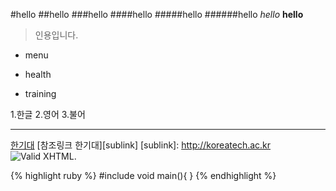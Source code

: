 #hello
##hello
###hello
####hello
#####hello
######hello
_hello_
**hello**
>인용입니다.

- menu
+ health

+ training

 1.한글
 2.영어 
 3.불어

---
[한기대](http://koreatech.ac.kr)
[참조링크 한기대][sublink]
[sublink]: http://koreatech.ac.kr
![Valid XHTML](http://img.naver.net/static/www/u/2013/0731/nmms_224940510.gif).

{% highlight ruby %} 
     #include <iostream>
      void main(){
      }
{% endhighlight %}
